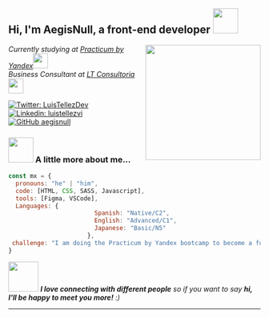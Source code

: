 <h2> Hi, I'm AegisNull, a front-end developer <img src="https://media.giphy.com/media/mGcNjsfWAjY5AEZNw6/giphy.gif" width="50"></h2>
<img align='right' src="https://media2.giphy.com/media/WtTnAfZn6aVJfBzlN3/giphy.gif" width="230">
<p><em>Currently studying at <a href="https://practicum.yandex.com">Practicum by Yandex</a><img src="https://media.giphy.com/media/fYSnHlufseco8Fh93Z/giphy.gif" width="30"></br>Business Consultant at <a href="#">LT Consultoria</a><img src="https://media.giphy.com/media/WUlplcMpOCEmTGBtBW/giphy.gif" width="30"> 
</em></p>

[![Twitter: LuisTellezDev](https://img.shields.io/twitter/follow/LuisTellezDev?style=social)](https://twitter.com/LuisTellezDev)
[![Linkedin: luistellezvi](https://img.shields.io/badge/-luistellezvi-blue?style=flat-square&logo=Linkedin&logoColor=white&link=https://www.linkedin.com/in/thaianebraga/)](https://www.linkedin.com/in/aegisnull/)
[![GitHub aegisnull](https://img.shields.io/github/followers/aegisnull?label=follow&style=social)](https://github.com/aegisnull)


### <img src="https://media.giphy.com/media/VgCDAzcKvsR6OM0uWg/giphy.gif" width="50"> A little more about me...  

```javascript
const mx = {
  pronouns: "he" | "him",
  code: [HTML, CSS, SASS, Javascript],
  tools: [Figma, VSCode],
  Languages: {
                        Spanish: "Native/C2",
                        English: "Advanced/C1",
                        Japanese: "Basic/N5"
                      },
 challenge: "I am doing the Practicum by Yandex bootcamp to become a full stack developer"
}
```

<img src="https://media.giphy.com/media/LnQjpWaON8nhr21vNW/giphy.gif" width="60"> <em><b>I love connecting with different people</b> so if you want to say <b>hi, I'll be happy to meet you more!</b> :)</em>

--- 

